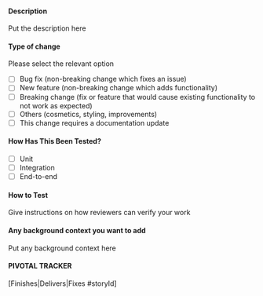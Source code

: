 #### Description

Put the description here

#### Type of change

Please select the relevant option

- [ ] Bug fix (non-breaking change which fixes an issue)
- [ ] New feature (non-breaking change which adds functionality)
- [ ] Breaking change (fix or feature that would cause existing functionality to not work as expected)
- [ ] Others (cosmetics, styling, improvements)
- [ ] This change requires a documentation update

#### How Has This Been Tested?

- [ ] Unit
- [ ] Integration
- [ ] End-to-end

#### How to Test

Give instructions on how reviewers can verify your work

#### Any background context you want to add

Put any background context here

#### PIVOTAL TRACKER

[Finishes|Delivers|Fixes #storyId]
